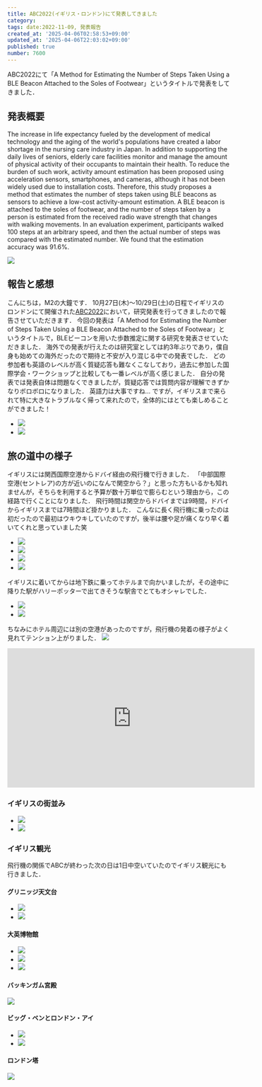 ```yaml
---
title: ABC2022(イギリス・ロンドン)にて発表してきました
category:
tags: date:2022-11-09, 発表報告
created_at: '2025-04-06T02:58:53+09:00'
updated_at: '2025-04-06T22:03:02+09:00'
published: true
number: 7600
---
```




ABC2022にて「A Method for Estimating the Number of Steps Taken Using a BLE Beacon Attached to the Soles of Footwear」というタイトルで発表をしてきました．

## 発表概要
The increase in life expectancy fueled by the development of medical technology and the aging of the world's populations have created a labor shortage in the nursing care industry in Japan.
In addition to supporting the daily lives of seniors, elderly care facilities monitor and manage the amount of physical activity of their occupants to maintain their health.
To reduce the burden of such work, activity amount estimation has been proposed using acceleration sensors, smartphones, and cameras, although it has not been widely used due to installation costs.
Therefore, this study proposes a method that estimates the number of steps taken using BLE beacons as sensors to achieve a low-cost activity-amount estimation.
A BLE beacon is attached to the soles of footwear, and the number of steps taken by a person is estimated from the received radio wave strength that changes with walking movements.
In an evaluation experiment, participants walked 100 steps at an arbitrary speed, and then the actual number of steps was compared with the estimated number.
We found that the estimation accuracy was 91.6%.

<img src="https://img.esa.io/uploads/production/attachments/13979/2025/04/06/148142/366a3574-79d3-4767-b402-f89e50033d32.webp"  />

## 報告と感想
こんにちは，M2の大鐘です．
10月27日(木)～10/29日(土)の日程でイギリスのロンドンにて開催された[ABC2022](https://abc-research.github.io/)において，研究発表を行ってきましたので報告させていただきます．
今回の発表は「A Method for Estimating the Number of Steps Taken Using a BLE Beacon Attached to the Soles of Footwear」というタイトルで，BLEビーコンを用いた歩数推定に関する研究を発表させていただきました．
海外での発表が行えたのは研究室としては約3年ぶりであり，僕自身も始めての海外だったので期待と不安が入り混じる中での発表でした．
どの参加者も英語のレベルが高く質疑応答も難なくこなしており，過去に参加した国際学会・ワークショップと比較しても一番レベルが高く感じました．
自分の発表では発表自体は問題なくできましたが，質疑応答では質問内容が理解できずかなりボロボロになりました．
英語力は大事ですね...
ですが，イギリスまで来られて特に大きなトラブルなく帰って来れたので，全体的にはとても楽しめることができました！

<div class="img-container">
    <ul class="slider">
        <li><img src="https://img.esa.io/uploads/production/attachments/13979/2025/04/06/148142/5415ed3c-a70f-4730-9597-ceef1026fb36.webp"  /></li>
        <li><img src="https://img.esa.io/uploads/production/attachments/13979/2025/04/06/148142/8252da1f-5065-4c55-a325-e0466f0f9333.webp"  /></li>
    </ul>
</div>


## 旅の道中の様子
イギリスには関西国際空港からドバイ経由の飛行機で行きました．
「中部国際空港(セントレア)の方が近いのになんで関空から？」と思った方もいるかも知れませんが，そちらを利用すると予算が数十万単位で膨らむという理由から，この経路で行くことになりました．
飛行時間は関空からドバイまでは9時間，ドバイからイギリスまでは7時間ほど掛かりました．
こんなに長く飛行機に乗ったのは初だったので最初はウキウキしていたのですが，後半は腰や足が痛くなり早く着いてくれと思っていました笑

<div class="img-container">
    <ul class="slider">
        <li><img src="https://img.esa.io/uploads/production/attachments/13979/2025/04/06/148142/4e12e60b-c5e7-4366-a609-7c41bd658b38.webp"  /></li>
        <li><img src="https://img.esa.io/uploads/production/attachments/13979/2025/04/06/148142/85bd5e61-eeeb-4df6-8dc5-263e2ad76758.webp"  /></li>
        <li><img src="https://img.esa.io/uploads/production/attachments/13979/2025/04/06/148142/df692571-0992-491c-b1a1-a9e2a9db1ec2.webp"  /></li>
        <li><img src="https://img.esa.io/uploads/production/attachments/13979/2025/04/06/148142/f4d28d7e-20eb-42bc-90aa-b1f4a0baa32e.webp"  /></li>
    </ul>
</div>


イギリスに着いてからは地下鉄に乗ってホテルまで向かいましたが，その途中に降りた駅がハリーポッターで出てきそうな駅舎でとてもオシャレでした．

<div class="img-container">
    <ul class="slider">
        <li><img src="https://img.esa.io/uploads/production/attachments/13979/2025/04/06/148142/a0c95a22-1d4a-45bd-93bb-d8e27b0a52ef.webp"  /></li>
        <li><img src="https://img.esa.io/uploads/production/attachments/13979/2025/04/06/148142/9acf0620-fc46-46b3-9769-c65842a4e4df.webp"  /></li>
    </ul>
</div>

ちなみにホテル周辺には別の空港があったのですが，飛行機の発着の様子がよく見れてテンション上がりました．
<img src="https://img.esa.io/uploads/production/attachments/13979/2025/04/06/148142/41016dfc-e6fa-4f80-bebe-729c71c20efd.webp"  />
<iframe loading="lazy" width="560" height="315" src="https://www.youtube.com/embed/bAPloFgzAv0" title="YouTube video player" frameborder="0" allow="accelerometer; autoplay; clipboard-write; encrypted-media; gyroscope; picture-in-picture" allowfullscreen></iframe>

### イギリスの街並み
<div class="img-container">
    <ul class="slider">
        <li><img src="https://img.esa.io/uploads/production/attachments/13979/2025/04/06/148142/9132bc7e-1583-42a8-9998-564e27677e46.webp"  /></li>
        <li><img src="https://img.esa.io/uploads/production/attachments/13979/2025/04/06/148142/832b5aa0-75f0-4f27-9ba3-cff43ee92408.webp"  /></li>
    </ul>
</div>


### イギリス観光
飛行機の関係でABCが終わった次の日は1日中空いていたのでイギリス観光にも行きました．

#### グリニッジ天文台
<div class="img-container">
    <ul class="slider">
        <li><img src="https://img.esa.io/uploads/production/attachments/13979/2025/04/06/148142/f473c6f0-ac97-48c9-9d91-904a66b171d4.webp"  /></li>
        <li><img src="https://img.esa.io/uploads/production/attachments/13979/2025/04/06/148142/29c2a991-ce8a-4c4d-ab12-54eacece5343.webp"  /></li>
    </ul>
</div>

#### 大英博物館
<div class="img-container">
    <ul class="slider">
        <li><img src="https://img.esa.io/uploads/production/attachments/13979/2025/04/06/148142/98acdd0f-bb7d-4772-bfd0-f4f5e26bf905.webp"  /></li>
        <li><img src="https://img.esa.io/uploads/production/attachments/13979/2025/04/06/148142/179276c7-aa21-4735-8bd9-372c1620cf84.webp"  /></li>
        <li><img src="https://img.esa.io/uploads/production/attachments/13979/2025/04/06/148142/65f67788-b9b4-44d9-86c6-3ad1c172d5c5.webp"  /></li>
    </ul>
</div>

#### バッキンガム宮殿
<img src="https://img.esa.io/uploads/production/attachments/13979/2025/04/06/148142/00d46274-d228-4a28-a768-50d22584ee01.webp"  />

#### ビッグ・ベンとロンドン・アイ
<div class="img-container">
    <ul class="slider">
        <li><img src="https://img.esa.io/uploads/production/attachments/13979/2025/04/06/148142/e5aa5e2b-b11b-47cd-b297-bee4f67b2fe1.webp"  /></li>
        <li><img src="https://img.esa.io/uploads/production/attachments/13979/2025/04/06/148142/200dad09-656b-4973-a1af-dc193b2cdfe6.webp"  /></li>
    </ul>
</div>

#### ロンドン塔
<img src="https://img.esa.io/uploads/production/attachments/13979/2025/04/06/148142/0772d2a0-35c0-4035-a228-d639dd021e91.webp"  />


